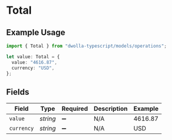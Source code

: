 # Total

## Example Usage

```typescript
import { Total } from "dwolla-typescript/models/operations";

let value: Total = {
  value: "4616.87",
  currency: "USD",
};
```

## Fields

| Field              | Type               | Required           | Description        | Example            |
| ------------------ | ------------------ | ------------------ | ------------------ | ------------------ |
| `value`            | *string*           | :heavy_minus_sign: | N/A                | 4616.87            |
| `currency`         | *string*           | :heavy_minus_sign: | N/A                | USD                |